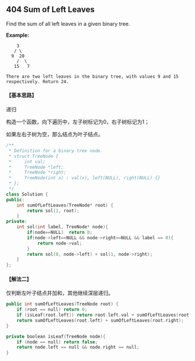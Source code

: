 ## 404 Sum of Left Leaves

Find the sum of all left leaves in a given binary tree.

**Example:**

```
    3
   / \
  9  20
    /  \
   15   7

There are two left leaves in the binary tree, with values 9 and 15 respectively. Return 24.
```

#### 【基本思路】

递归

构造一个函数，向下遍历中，左子树标记为0，右子树标记为1；

如果左右子树为空，那么结点为叶子结点。

```c++
/**
 * Definition for a binary tree node.
 * struct TreeNode {
 *     int val;
 *     TreeNode *left;
 *     TreeNode *right;
 *     TreeNode(int x) : val(x), left(NULL), right(NULL) {}
 * };
 */
class Solution {
public:
    int sumOfLeftLeaves(TreeNode* root) {
     	return sol(1, root);
    }
private:
	int sol(int label, TreeNode* node){
		if(node==NULL)	return 0;
		if(node->left==NULL && node->right==NULL && label == 0){
			return node->val;
		}
		return sol(0, node->left) + sol(1, node->right);
	}
};
```

#### 【解法二】

仅判断左叶子结点并加和，其他继续深层递归。

```c++
public int sumOfLeftLeaves(TreeNode root) {
    if (root == null) return 0;
    if (isLeaf(root.left)) return root.left.val + sumOfLeftLeaves(root.right);
    return sumOfLeftLeaves(root.left) + sumOfLeftLeaves(root.right);
}

private boolean isLeaf(TreeNode node){
    if (node == null) return false;
    return node.left == null && node.right == null;
}
```

